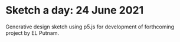 # Sketch a day: 24 June 2021

Generative design sketch using p5.js for development of forthcoming project by EL Putnam.
